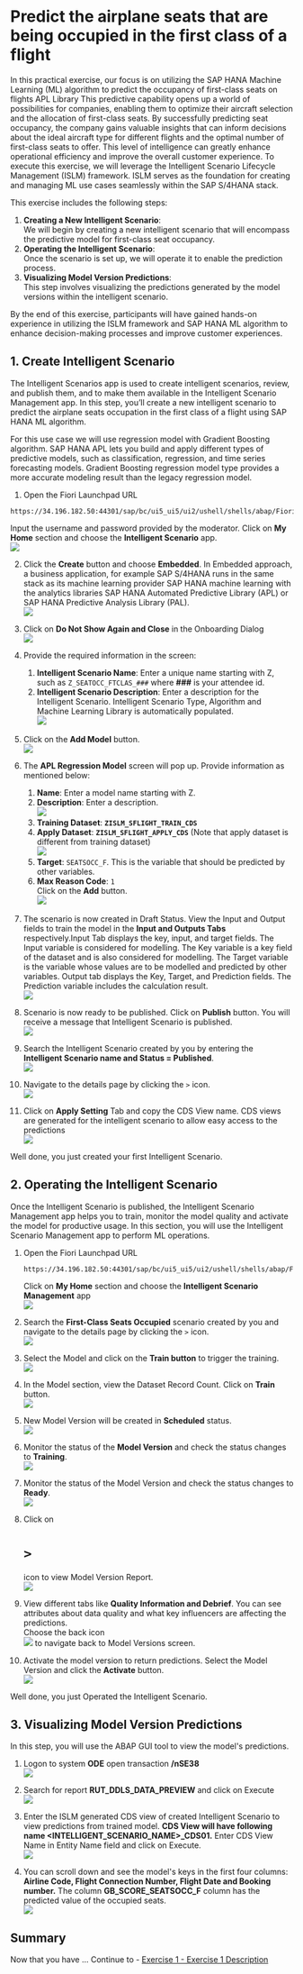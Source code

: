 # Predict the airplane seats that are being occupied in the first class of a flight

In this practical exercise, our focus is on utilizing the SAP HANA Machine Learning (ML) algorithm to predict the occupancy of first-class seats on flights APL Library This predictive capability opens up a world of possibilities for companies, enabling them to optimize their aircraft selection and the allocation of first-class seats.
By successfully predicting seat occupancy, the company gains valuable insights that can inform decisions about the ideal aircraft type for different flights and the optimal number of first-class seats to offer. This level of intelligence can greatly enhance operational efficiency and improve the overall customer experience.
To execute this exercise, we will leverage the Intelligent Scenario Lifecycle Management (ISLM) framework. ISLM serves as the foundation for creating and managing ML use cases seamlessly within the SAP S/4HANA stack.

This exercise includes the following steps:

1.	**Creating a New Intelligent Scenario**: <br/> We will begin by creating a new intelligent scenario that will encompass the predictive model for first-class seat occupancy.
2.	**Operating the Intelligent Scenario**:<br/> Once the scenario is set up, we will operate it to enable the prediction process.
3.	**Visualizing Model Version Predictions**: <br/> This step involves visualizing the predictions generated by the model versions within the intelligent scenario.

By the end of this exercise, participants will have gained hands-on experience in utilizing the ISLM framework and SAP HANA ML algorithm to enhance decision-making processes and improve customer experiences.


## 1. Create Intelligent Scenario
The Intelligent Scenarios app is used to create intelligent scenarios, review, and publish them, and to make them available in the Intelligent Scenario Management app.
In this step, you’ll create a new intelligent scenario to predict the airplane seats occupation in the first class of a flight using SAP HANA ML algorithm.

For this use case we will use regression model with Gradient Boosting algorithm.
SAP HANA APL lets you build and apply different types of predictive models, such as classification, regression, and time series forecasting models. 
Gradient Boosting regression model type provides a more accurate modeling result than the legacy regression model.  


1.	Open the Fiori Launchpad URL
   ```
   https://34.196.182.50:44301/sap/bc/ui5_ui5/ui2/ushell/shells/abap/FioriLaunchpad.html
   ```
   Input the username and password provided by the moderator.
   Click on **My Home** section and choose the **Intelligent Scenario** app.<br>![](/exercises/ex0/images/1.png)

2. Click the **Create** button and choose **Embedded**.
   In Embedded approach, a business application, for example SAP S/4HANA runs in the same stack as its machine learning provider SAP HANA machine learning with the analytics libraries SAP HANA Automated Predictive Library (APL) or SAP HANA Predictive Analysis Library (PAL).
<br>![](/exercises/ex0/images/2.png)

3. Click on **Do Not Show Again and Close** in the Onboarding Dialog <br>![](/exercises/ex0/images/3.png)
4. Provide the required information in the screen:
	1. **Intelligent Scenario Name**: Enter a unique name starting with Z, such as `Z_SEATOCC_FTCLAS_###` where **###** is your attendee id.
	2. **Intelligent Scenario Description**: Enter a description for the Intelligent Scenario. Intelligent Scenario Type, Algorithm and Machine Learning Library is automatically populated. 
	<br>![](/exercises/ex0/images/4.png)

5. Click on the **Add Model** button.
	<br>![](/exercises/ex0/images/5.png)

 6. The **APL Regression Model** screen will pop up. Provide information as mentioned below:
	1. **Name**: Enter a model name starting with Z.
	2. **Description**: Enter a description.
    <br>![](/exercises/ex0/images/6.png)
	4. **Training Dataset**: **`ZISLM_SFLIGHT_TRAIN_CDS`**
	5. **Apply Dataset**: **`ZISLM_SFLIGHT_APPLY_CDS`**  (Note that apply dataset is different from training dataset)
      <br>![](/exercises/ex0/images/7.png)
	6. **Target**: `SEATSOCC_F`. This is the variable that should be predicted by other variables.
	7. **Max Reason Code**: `1` <br>
    Click on the **Add** button.<br>![](/exercises/ex0/images/8.png)
7. The scenario is now created in Draft Status. View the Input and Output fields to train the model in the **Input and Outputs Tabs** respectively.Input Tab displays the key, input, and target fields. 
The Input variable is considered for modelling. The Key variable is a key field of the dataset and is also considered for modelling. The Target variable is the variable whose values are to be modelled and predicted by other variables. 
Output tab displays the Key, Target, and Prediction fields. 
The Prediction variable includes the calculation result.
<br>![](/exercises/ex0/images/9.png)

8. Scenario is now ready to be published. Click on **Publish** button. You will receive a message that Intelligent Scenario is published.<br>![](/exercises/ex0/images/10.png)
9. Search the Intelligent Scenario created by you by entering the **Intelligent Scenario name and Status = Published**.
    <br>![](/exercises/ex0/images/11.png)
10. Navigate to the details page by clicking the `>` icon.  <br>![](/exercises/ex0/images/12.png)
11. Click on **Apply Setting** Tab and copy the CDS View name.
CDS views are generated for the intelligent scenario to allow easy access to the predictions
<br>![](/exercises/ex0/images/13.png)

Well done, you just created your first Intelligent Scenario.


## 2. Operating the Intelligent Scenario
Once the Intelligent Scenario is published, the Intelligent Scenario Management app helps you to train, monitor the model quality and activate the model for productive usage.
In this section, you will use the Intelligent Scenario Management app to perform ML operations. 

1. Open the Fiori Launchpad URL
   ```
   https://34.196.182.50:44301/sap/bc/ui5_ui5/ui2/ushell/shells/abap/FioriLaunchpad.html
   ```
   Click on **My Home** section and choose the **Intelligent Scenario Management** app
   <br>![](/exercises/ex0/images/14.png)

3. Search the **First-Class Seats Occupied** scenario created by you and navigate to the details page by clicking the `>` icon.
   <br>![](/exercises/ex0/images/15.png)

4. Select the Model and click on the **Train button** to trigger the training.
   <br>![](/exercises/ex0/images/16.png)
5. In the Model section, view the Dataset Record Count. Click on **Train** button.
   <br>![](/exercises/ex0/images/17.png)
6. New Model Version will be created in **Scheduled** status.
   <br>![](/exercises/ex0/images/18.png)
7. Monitor the status of the **Model Version** and check the status changes to **Training**.
   <br>![](/exercises/ex0/images/19.png)
8. Monitor the status of the Model Version and check the status changes to **Ready**.
   <br>![](/exercises/ex0/images/20.png)
9. Click on <h1>`>`</h1> icon to view Model Version Report.
   <br>![](/exercises/ex0/images/21.png)
10. View different tabs like **Quality Information and Debrief**. You can see attributes about data quality and what key influencers 
   are affecting the predictions.<br>
   Choose the back icon <br>![](/exercises/ex0/images/22.png) to navigate back to Model Versions screen.
11. Activate the model version to return predictions. Select the Model Version and click the **Activate** button.
    <br>![](/exercises/ex0/images/23.png)

   
Well done, you just Operated the Intelligent Scenario.

## 3. Visualizing Model Version Predictions

In this step, you will use the ABAP GUI tool to view the model's predictions.

1. Logon to system **ODE** open transaction **/nSE38**
   <br>![](/exercises/ex0/images/13.png)

2. Search for report **RUT_DDLS_DATA_PREVIEW** and click on Execute 
   <br>![](/exercises/ex0/images/13.png)

3. Enter the ISLM generated CDS view of created Intelligent Scenario to view predictions from trained model. 
   **CDS View will have following name <INTELLIGENT_SCENARIO_NAME>_CDS01.** 
   Enter CDS View Name in Entity Name field and click on Execute.
   <br>![](/exercises/ex0/images/13.png)

4. You can scroll down and see the model's keys in the first four columns: **Airline Code, Flight Connection Number, Flight Date and Booking number.** 
The column **GB_SCORE_SEATSOCC_F** column has the predicted value of the occupied seats. 
<br>![](/exercises/ex0/images/13.png)
 
## Summary

Now that you have ... 
Continue to - [Exercise 1 - Exercise 1 Description](../ex0/README.md)
